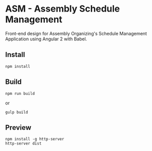 # ASM - Assembly Schedule Management

Front-end design for Assembly Organizing's Schedule Management Application using Angular 2 with Babel.

## Install

```
npm install
```

## Build

```
npm run build
```
or
```
gulp build
```

## Preview
```
npm install -g http-server
http-server dist
```

